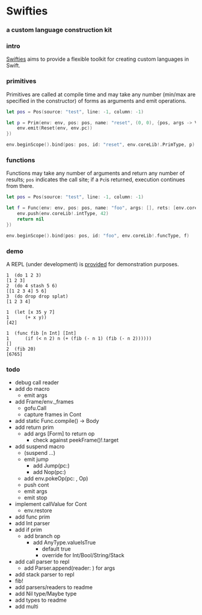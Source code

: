 # Swifties
### a custom language construction kit 

### intro
[Swifties](https://github.com/codr7/swifties) aims to provide a flexible toolkit for creating custom languages in Swift.

### primitives
Primitives are called at compile time and may take any number (min/max are specified in the constructor) of forms as arguments and emit operations. 

```swift
let pos = Pos(source: "test", line: -1, column: -1)

let p = Prim(env: env, pos: pos, name: "reset", (0, 0), {pos, args -> Void in
    env.emit(Reset(env, env.pc))
})

env.beginScope().bind(pos: pos, id: "reset", env.coreLib!.PrimType, p)
```

### functions
Functions may take any number of arguments and return any number of results; `pos` indicates the call site; if a `Pc`is returned, execution continues from there.

```swift
let pos = Pos(source: "test", line: -1, column: -1)

let f = Func(env: env, pos: pos, name: "foo", args: [], rets: [env.coreLib!.intType], {pos -> Pc? in
    env.push(env.coreLib!.intType, 42)
    return nil
})

env.beginScope().bind(pos: pos, id: "foo", env.coreLib!.funcType, f)
```

### demo
A REPL (under development) is [provided](https://github.com/codr7/swifties-repl) for demonstration purposes.

```
1  (do 1 2 3)
[1 2 3]
2  (do 4 stash 5 6)
[[1 2 3 4] 5 6]
3  (do drop drop splat)
[1 2 3 4]
```

```
1  (let [x 35 y 7]
1      (+ x y))
[42]
```

```
1  (func fib [n Int] [Int]
1      (if (< n 2) n (+ (fib (- n 1) (fib (- n 2))))))
[]
2  (fib 20)
[6765]
```

### todo
- debug call reader
- add do macro
    - emit args
- add Frame/env._frames
    - gofu.Call
    - capture frames in Cont
- add static Func.compile() -> Body
- add return prim
  - add args [Form] to return op
    - check against peekFrame()!.target
- add suspend macro
    - (suspend ...)
    - emit jump
        - add Jump(pc:)
        - add Nop(pc:)
    - add env.pokeOp(pc: , Op)
    - push cont
    - emit args
    - emit stop
- implement callValue for Cont
    - env.restore
- add func prim
- add Int parser
- add if prim
    - add branch op
        - add AnyType.valueIsTrue
            - default true
            - override for Int/Bool/String/Stack
- add call parser to repl
    - add Parser.append(reader: ) for args
- add stack parser to repl
- fib!
- add parsers/readers to readme
- add Nil type/Maybe type
- add types to readme
- add multi
